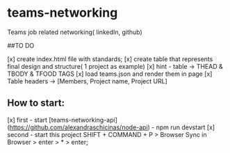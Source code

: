 # teams-networking
Teams job related networking( linkedIn, github)

##TO DO

[x] create index.html file with standards;
[x] create table that represents final design and structure( 1 project as example)
[x] hint - table -> THEAD & TBODY & TFOOD TAGS
[x] load teams.json and render them in page
[x] Table headers -> [Members, Project name, Project URL]

## How to start:
[x] first - start [teams-networking-api] (https://github.com/alexandraschicinas/node-api) - npm run devstart
[x] second - start this project SHIFT + COMMAND + P > Browser Sync in Browser > enter > * > enter;